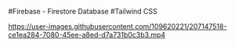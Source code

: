 

 #Firebase - Firestore Database
 #Tailwind CSS

https://user-images.githubusercontent.com/109620221/207147518-ce1ea284-7080-45ee-a8ed-d7a731b0c3b3.mp4

